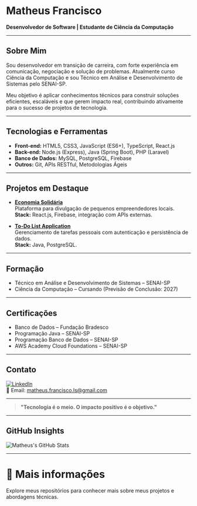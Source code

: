 # Matheus Francisco

**Desenvolvedor de Software | Estudante de Ciência da Computação**

---

## Sobre Mim

Sou desenvolvedor em transição de carreira, com forte experiência em comunicação, negociação e solução de problemas. Atualmente curso Ciência da Computação e sou Técnico em Análise e Desenvolvimento de Sistemas pelo SENAI-SP.

Meu objetivo é aplicar conhecimentos técnicos para construir soluções eficientes, escaláveis e que gerem impacto real, contribuindo ativamente para o sucesso de projetos de tecnologia.

---

## Tecnologias e Ferramentas

- **Front-end:** HTML5, CSS3, JavaScript (ES6+), TypeScript, React.js
- **Back-end:** Node.js (Express), Java (Spring Boot), PHP (Laravel)
- **Banco de Dados:** MySQL, PostgreSQL, Firebase
- **Outros:** Git, APIs RESTful, Metodologias Ágeis

---

## Projetos em Destaque

- **[Economia Solidária](https://economia-solidaria-frontend.vercel.app)**  
  Plataforma para divulgação de pequenos empreendedores locais.  
  **Stack:** React.js, Firebase, integração com APIs externas.

- **[To-Do List Application](https://github.com/MatheusFranciscoLS/AvaliacaoSAEP)**  
  Gerenciamento de tarefas pessoais com autenticação e persistência de dados.  
  **Stack:** Java, PostgreSQL.

---

## Formação

- Técnico em Análise e Desenvolvimento de Sistemas – SENAI-SP
- Ciência da Computação – Cursando (Previsão de Conclusão: 2027)

---

## Certificações

- Banco de Dados – Fundação Bradesco
- Programação Java – SENAI-SP
- Programação Banco de Dados – SENAI-SP
- AWS Academy Cloud Foundations – SENAI-SP

---

## Contato

[![LinkedIn](https://img.shields.io/badge/LinkedIn-Matheus%20Francisco-blue?style=flat-square&logo=linkedin)](https://www.linkedin.com/in/matheusfranciscols)  
📧 Email: matheus.francisco.ls@gmail.com

---

> **"Tecnologia é o meio. O impacto positivo é o objetivo."**

---

## GitHub Insights

![Matheus's GitHub Stats](https://github-readme-stats.vercel.app/api?username=MatheusFranciscoLS&show_icons=true&theme=default&hide=contribs,prs)

---

# 🔎 Mais informações

Explore meus repositórios para conhecer mais sobre meus projetos e abordagens técnicas.
